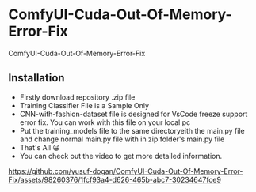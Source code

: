 # ComfyUI-Cuda-Out-Of-Memory-Error-Fix
ComfyUI-Cuda-Out-Of-Memory-Error-Fix

## Installation

- Firstly download repository .zip file
- Training Classifier File is a Sample Only
- CNN-with-fashion-dataset file is designed for VsCode freeze support error fix. You can work with this file on your local pc
- Put the training_models file to the same directoryeith the main.py file and change normal main.py file with in zip folder's main.py file
- That's All  :grinning:
- You can check out the video to get more detailed information.


https://github.com/yusuf-dogan/ComfyUI-Cuda-Out-Of-Memory-Error-Fix/assets/98260376/1fcf93a4-d626-465b-abc7-30234647fce9

